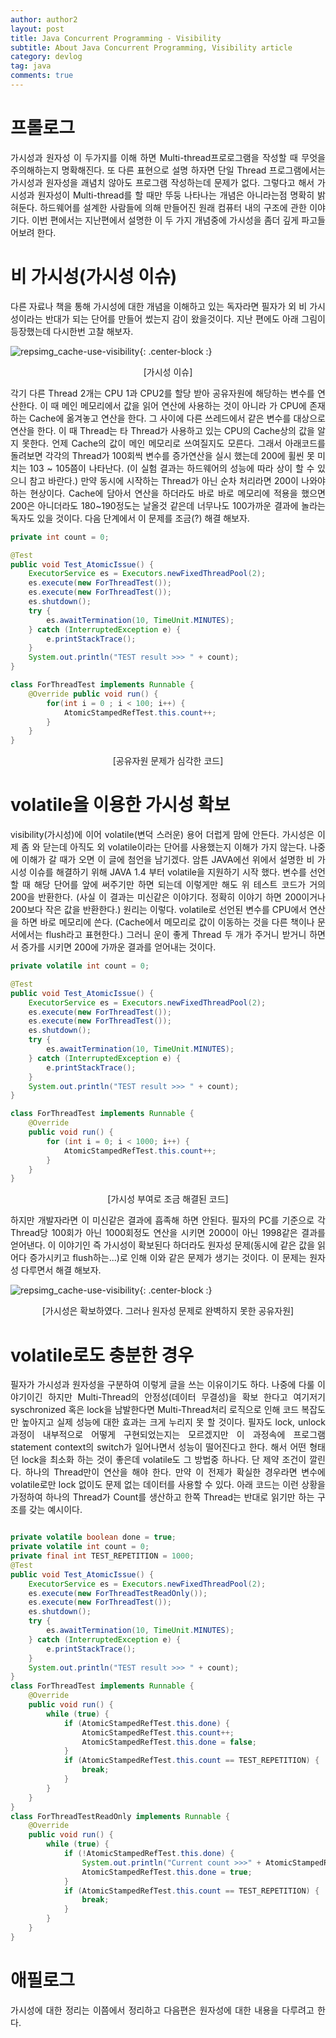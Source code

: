 ```yaml
---
author: author2
layout: post
title: Java Concurrent Programming - Visibility
subtitle: About Java Concurrent Programming, Visibility article
category: devlog
tag: java
comments: true
---
```


# 프롤로그
<p style='text-align: justify;'> 가시성과 원자성 이 두가지를 이해 하면 Multi-thread프로로그램을 작성할 때 무엇을 주의해하는지 명확해진다. 또 다른 표현으로 설명 하자면 단일 Thread 프로그램에서는 가시성과 원자성을 괘념치 않아도 프로그램 작성하는데 문제가 없다.  그렇다고 해서 가시성과 원자성이 Multi-thread를 할 때만 뚜둥 나타나는 개념은 아니라는점 명확히 밝혀둔다. 하드웨어를 설계한 사람들에 의해 만들어진 원래 컴퓨터 내의 구조에 관한 이야기다. 이번 편에서는 지난편에서 설명한 이 두 가지 개념중에 가시성을 좀더 깊게 파고들어보려 한다.
</p>

# 비 가시성(가시성 이슈)
<p style='text-align: justify;'>
다른 자료나 책을 통해 가시성에 대한 개념을 이해하고 있는 독자라면 필자가 외 비 가시성이라는 반대가 되는 단어를 만들어 썼는지 감이 왔을것이다. 지난 편에도 아래 그림이 등장했는데 다시한번 고찰 해보자. 
</p>

![repsimg_cache-use-visibility](https://jchong00.github.io/img/about-concurrent/cache-use-visibility.png){: .center-block :}
<p style='text-align: center;'>
[가시성 이슈]
</p>

<p style='text-align: justify;'>
 각기 다른  Thread 2개는 CPU 1과 CPU2를 할당 받아 공유자원에 해당하는 변수를 연산한다. 이 때 메인 메모리에서 값을 읽어 연산에 사용하는 것이 아니라 가 CPU에 존재하는 Cache에 옮겨놓고 연산을 한다. 그 사이에 다른 쓰레드에서 같은 변수를 대상으로 연산을 한다. 이 때 Thread는 타 Thread가 사용하고 있는 CPU의 Cache상의 값을 알지 못한다. 언제 Cache의 값이 메인 메모리로 쓰여질지도 모른다. 그래서 아래코드를 돌려보면 각각의 Thread가 100회씩 변수를 증가연산을 실시 했는데 200에 휠씬 못 미치는 103 ~ 105쯤이 나타난다. (이 실험 결과는 하드웨어의 성능에 따라 상이 할 수 있으니 참고 바란다.) 만약 동시에 시작하는 Thread가 아닌 순차 처리라면 200이 나와야 하는 현상이다. Cache에 담아서 연산을 하더라도 바로 바로 메모리에 적용을 했으면 200은 아니더라도 180~190정도는 날올것 같은데 너무나도 100가까운 결과에 놀라는 독자도 있을 것이다. 다음 단계에서 이 문제를 조금(?) 해결 해보자.
</p>

```java
private int count = 0; 

@Test 
public void Test_AtomicIssue() { 
    ExecutorService es = Executors.newFixedThreadPool(2); 
    es.execute(new ForThreadTest()); 
    es.execute(new ForThreadTest()); 
    es.shutdown(); 
    try { 
        es.awaitTermination(10, TimeUnit.MINUTES); 
    } catch (InterruptedException e) { 
        e.printStackTrace(); 
    } 
    System.out.println("TEST result >>> " + count); 
} 

class ForThreadTest implements Runnable { 
    @Override public void run() { 
        for(int i = 0 ; i < 100; i++) { 
            AtomicStampedRefTest.this.count++; 
        } 
    } 
}
```
<p style='text-align: center;'>
[공유자원 문제가 심각한 코드]
</p>

# volatile을 이용한 가시성 확보
<p style='text-align: justify;'>
 visibility(가시성)에 이어 volatile(변덕 스러운) 용어 더럽게 맘에 안든다. 가시성은 이제 좀 와 닫는데 아직도 외 volatile이라는 단어를 사용했는지 이해가 가지 않는다. 나중에 이해가 갈 때가 오면 이 글에 첨언을 남기겠다. 암튼 JAVA에선 위에서 설명한 비 가시성 이슈를 해결하기 위해 JAVA 1.4 부터 volatile을 지원하기 시작 했다. 변수를 선언 할 때 해당 단어를 앞에 써주기만 하면 되는데 이렇게만 해도 위 테스트 코드가 거의 200을 반환한다. (사실 이 결과는 미신같은 이야기다. 정확히 이야기 하면 200이거나 200보다 작은 값을 반환한다.) 원리는 이렇다. volatile로 선언된 변수를 CPU에서 연산을 하면 바로 메모리에 쓴다. (Cache에서 메모리로 값이 이동하는 것을 다른 책이나 문서에서는 flush라고 표현한다.) 그러니 운이 좋게 Thread 두 개가 주거니 받거니 하면서 증가를 시키면 200에 가까운 결과를 얻어내는 것이다. 
</p>

```java
private volatile int count = 0;

@Test
public void Test_AtomicIssue() {
    ExecutorService es = Executors.newFixedThreadPool(2);
    es.execute(new ForThreadTest());
    es.execute(new ForThreadTest());
    es.shutdown();
    try {
        es.awaitTermination(10, TimeUnit.MINUTES);
    } catch (InterruptedException e) {
        e.printStackTrace();
    }
    System.out.println("TEST result >>> " + count);
}

class ForThreadTest implements Runnable {
    @Override
    public void run() {
        for (int i = 0; i < 1000; i++) {
            AtomicStampedRefTest.this.count++;
        }
    }
}
```
<p style='text-align: center;'>
[가시성 부여로 조금 해결된 코드]
</p>

<p style='text-align: justify;'>
하지만 개발자라면 이 미신같은 결과에 흡족해 하면 안된다. 필자의 PC를 기준으로 각 Thread당 100회가 아닌 1000회정도 연산을 시키면 2000이 아닌 1998같은 결과를 얻어낸다. 이 이야기인 즉 가시성이 확보된다 하더라도 원자성 문제(동시에 같은 값을 읽어다 증가시키고 flush하는...)로 인해 이와 같은 문제가 생기는 것이다. 이 문제는 원자성 다루면서 해결 해보자.
</p> 

![repsimg_cache-use-visibility](https://jchong00.github.io/img/about-concurrent/cache-use-visibility_problem.png){: .center-block :}
<p style='text-align: center;'>
[가시성은 확보하였다. 그러나 원자성 문제로 완벽하지 못한 공유자원]
</p>

# volatile로도 충분한 경우
<p style='text-align: justify;'>
필자가 가시성과 원자성을 구분하여 이렇게 글을 쓰는 이유이기도 하다. 나중에 다룰 이야기이긴 하지만 Multi-Thread의 안정성(데이터 무결성)을 확보 한다고 여기저기 syschronized 혹은 lock을 남발한다면 Multi-Thread처리 로직으로 인해 코드 복잡도만 높아지고 실제 성능에 대한 효과는 크게 누리지 못 할 것이다. 필자도 lock, unlock과정이 내부적으로 어떻게 구현되었는지는 모르겠지만 이 과정속에 프로그램 statement context의 switch가 일어나면서 성능이 떨어진다고 한다. 해서 어떤 형태던 lock을 최소화 하는 것이 좋은데 volatile도 그 방법중 하나다. 단 제약 조건이 깔린다. 하나의 Thread만이 연산을 해야 한다. 만약 이 전제가 확실한 경우라면 변수에 volatile로만 lock 없이도 문제 없는 데이터를 사용할 수 있다. 아래 코드는 이런 상황을 가정하여 하나의 Thread가 Count를 생산하고 한쪽 Thread는 반대로 읽기만 하는 구조를 갖는 예시이다.
</p>

```java

private volatile boolean done = true;
private volatile int count = 0;
private final int TEST_REPETITION = 1000;
@Test
public void Test_AtomicIssue() {
    ExecutorService es = Executors.newFixedThreadPool(2);
    es.execute(new ForThreadTestReadOnly());
    es.execute(new ForThreadTest());
    es.shutdown();
    try {
        es.awaitTermination(10, TimeUnit.MINUTES);
    } catch (InterruptedException e) {
        e.printStackTrace();
    }
    System.out.println("TEST result >>> " + count);
}
class ForThreadTest implements Runnable {
    @Override
    public void run() {
        while (true) {
            if (AtomicStampedRefTest.this.done) {
                AtomicStampedRefTest.this.count++;
                AtomicStampedRefTest.this.done = false;
            }
            if (AtomicStampedRefTest.this.count == TEST_REPETITION) {
                break;
            }
        }
    }
}
class ForThreadTestReadOnly implements Runnable {
    @Override
    public void run() {
        while (true) {
            if (!AtomicStampedRefTest.this.done) {
                System.out.println("Current count >>>" + AtomicStampedRefTest.this.count);
                AtomicStampedRefTest.this.done = true;
            }
            if (AtomicStampedRefTest.this.count == TEST_REPETITION) {
                break;
            }
        }
    }
}

```

# 애필로그
<p style='text-align: justify;'>
가시성에 대한 정리는 이쯤에서 정리하고 다음편은 원자성에 대한 내용을 다루려고 한다.
</p>
